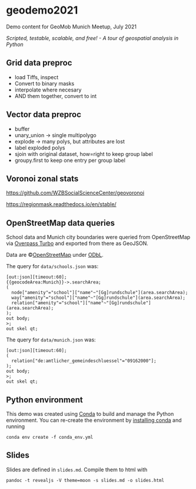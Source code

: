 # geodemo2021
Demo content for GeoMob Munich Meetup, July 2021

_Scripted, testable, scalable, and free! - A tour of geospatial analysis in Python_


## Grid data preproc

* load Tiffs, inspect
* Convert to binary masks  
* interpolate where necesary
* AND them together, convert to int


## Vector data preproc

* buffer
* unary_union -> single multipolygo
* explode -> many polys, but attributes are lost
* label exploded polys
* sjoin with original dataset, how=right to keep group label
* groupy.first to keep one entry per group label


## Voronoi zonal stats

https://github.com/WZBSocialScienceCenter/geovoronoi

https://regionmask.readthedocs.io/en/stable/


## OpenStreetMap data queries

School data and Munich city boundaries were queried from OpenStreetMap via [Overpass Turbo](http://overpass-turbo.eu)
and exported from there as GeoJSON.

Data are ©[OpenStreetMap](https://www.openstreetmap.org/copyright) under [ODbL](https://opendatacommons.org/licenses/odbl/).

The query for `data/schools.json` was:
```
[out:json][timeout:60];
{{geocodeArea:Munich}}->.searchArea;
(
  node["amenity"="school"]["name"~"[Gg]rundschule"](area.searchArea);
  way["amenity"="school"]["name"~"[Gg]rundschule"](area.searchArea);
  relation["amenity"="school"]["name"~"[Gg]rundschule"](area.searchArea);
);
out body;
>;
out skel qt;
```

The query for `data/munich.json` was:
```
[out:json][timeout:60];
(
  relation["de:amtlicher_gemeindeschluessel"="09162000"];
);
out body;
>;
out skel qt;
```


## Python environment

This demo was created using [Conda](https://conda.io/) to build and manage the Python environment.
You can re-create the environment by [installing conda](https://docs.conda.io/projects/conda/en/latest/user-guide/install/)
and running
```
conda env create -f conda_env.yml
```


## Slides

Slides are defined in `slides.md`. Compile them to html with
```
pandoc -t revealjs -V theme=moon -s slides.md -o slides.html
```


